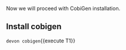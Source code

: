 Now we will proceed with CobiGen installation.


## Install cobigen

`devon cobigen`{{execute T1}}

